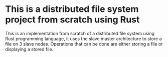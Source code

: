 # This is a distributed file system project from scratch using Rust

This is an implementation from scratch of a distributed file system using Rust programming language, it uses the slave master architecture to store a file on 3 slave nodes.
Operations that can be done are either storing a file or displaying a stored file.
